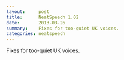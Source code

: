 ```yaml
---
layout:     post
title:      NeatSpeech 1.02 
date:       2013-03-26
summary:    Fixes for too-quiet UK voices.
categories: neatspeech
---
```

Fixes for too-quiet UK voices.